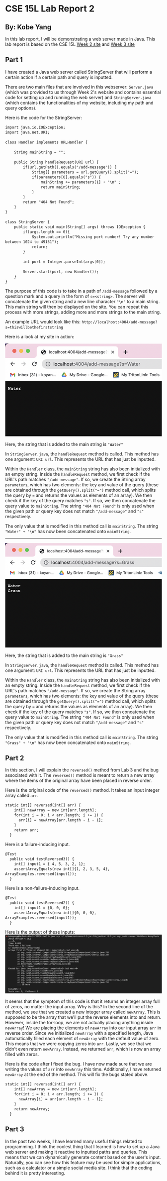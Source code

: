 # CSE 15L Lab Report 2
## By: Kobe Yang

In this lab report, I will be demonstrating a web server made in Java. 
This lab report is based on the CSE 15L [Week 2 site](https://ucsd-cse15l-s23.github.io/week/week2/) and [Week 3 site](https://ucsd-cse15l-s23.github.io/week/week3/)

## Part 1

I have created a Java web server called StringServer that will perform a certain action if a certain path and query is inputted. 

There are two main files that are involved in this webserver: `Server.java` (which was provided to us through Week 2's website and contains essential code for setting up and running the web server) and `StringServer.java` (which contains the functionalities of my website, including my path and query options). 

Here is the code for the StringServer: 
```
import java.io.IOException;
import java.net.URI;

class Handler implements URLHandler {
    
    String mainString = ""; 

    public String handleRequest(URI url) {
        if(url.getPath().equals("/add-message")) {
            String[] parameters = url.getQuery().split("=");
            if(parameters[0].equals("s")) {
                mainString += parameters[1] + "\n" ; 
                return mainString; 
            }
        }
        return "404 Not Found"; 
    }
}

class StringServer {
    public static void main(String[] args) throws IOException {
        if(args.length == 0){
            System.out.println("Missing port number! Try any number between 1024 to 49151");
            return;
        }

        int port = Integer.parseInt(args[0]);

        Server.start(port, new Handler());
    }
}
```

The purpose of this code is to take in a path of `/add-message` followed by a question mark and a query in the form of `s=<string>`. 
The server will concatenate the given string and a new line character `"\n"` to a main string. This main string will then be displayed on the site. 
You can repeat this process with more strings, adding more and more strings to the main string. 

An example URL would look like this: `http://localhost:4004/add-message?s=thiswillbethefirststring`

Here is a look at my site in action: 

![Image](LabReport2Screenshot1.png)

Here, the string that is added to the main string is `"Water"`

In `StringServer.java`, the `handleRequest` method is called. This method has one argument: `URI url`. This represents the URL that has just be inputted. 

Within the `Handler` class, the `mainString` string has also been initialized with an empty string. Inside the `handleRequest` method, we first check if the URL's path matches `"/add-message"`. If so, we create the String array `parameters`, which has two elements: the key and value of the query (these are obtained through the `getQuery().split("=")` method call, which splits the query by `=` and returns the values as elements of an array). We then check if the key of the query matches `"s"`. If so, we then concatenate the query value to `mainString`. The string `"404 Not Found"` is only used when the given path or query key does not match `"/add-message"` and `"s"` respectively. 

The only value that is modified in this method call is `mainString`. The string `"Water" + "\n"` has now been concatenated onto `mainString`.

---

![Image](LabReport2Screenshot2.png)

Here, the string that is added to the main string is `"Grass"`

In `StringServer.java`, the `handleRequest` method is called. This method has one argument: `URI url`. This represents the URL that has just be inputted. 

Within the `Handler` class, the `mainString` string has also been initialized with an empty string. Inside the `handleRequest` method, we first check if the URL's path matches `"/add-message"`. If so, we create the String array `parameters`, which has two elements: the key and value of the query (these are obtained through the `getQuery().split("=")` method call, which splits the query by `=` and returns the values as elements of an array). We then check if the key of the query matches `"s"`. If so, we then concatenate the query value to `mainString`. The string `"404 Not Found"` is only used when the given path or query key does not match `"/add-message"` and `"s"` respectively. 

The only value that is modified in this method call is `mainString`. The string `"Grass" + "\n"` has now been concatenated onto `mainString`.


## Part 2
In this section, I will explain the `reversed()` method from Lab 3 and the bug associated with it. The `reversed()` method is meant to return a new array where the items of the original array have been placed in reverse order. 

Here is the original code of the `reversed()` method. It takes an input integer array called `arr`. 
```
static int[] reversed(int[] arr) {
    int[] newArray = new int[arr.length];
    for(int i = 0; i < arr.length; i += 1) {
      arr[i] = newArray[arr.length - i - 1];
    }
    return arr;
  }
```

Here is a failure-inducing input. 
```
@Test
  public void testReversed3() {
    int[] input1 = { 4, 5, 3, 2, 1};
    assertArrayEquals(new int[]{1, 2, 3, 5, 4}, ArrayExamples.reversed(input1));
  }
```

Here is a non-failure-inducing input. 
```
@Test
  public void testReversed2() {
    int[] input1 = {0, 0, 0};
    assertArrayEquals(new int[]{0, 0, 0}, ArrayExamples.reversed(input1));
  }
```

Here is the output of these inputs: 
![Image](LabReport2Screenshot3.png)

It seems that the symptom of this code is that it returns an integer array full of zeros, no matter the input array. Why is this? In the second line of the method, we see that we created a new integer array called `newArray`. This is supposed to be the array that we'll put the reverse elements into and return. However, inside the for-loop, we are not actually placing anything inside `newArray`! We are placing the elements of `newArray` into our input array `arr` in reverse order. Since we initialized `newArray` with a specified length, Java automatically filled each element of `newArray` with the default value of zero. This means that we were copying zeros into `arr`. Lastly, we see that we didn't even return `newArray`. Instead, we returned `arr`, which is now an array filled with zeros. 

Here is the code after I fixed the bug. I have now made sure that we are writing the values of `arr` into `newArray` this time. Additionally, I have returned `newArray` at the end of the method. This will fix the bugs stated above. 
```
static int[] reversed(int[] arr) {
    int[] newArray = new int[arr.length];
    for(int i = 0; i < arr.length; i += 1) {
      newArray[i] = arr[arr.length - i - 1];
    }
    return newArray;
  }
```

## Part 3
In the past two weeks, I have learned many useful things related to programming. I think the coolest thing that I learned is how to set up a Java web server and making it reactive to inputted paths and queries. This means that we can dynamically generate content based on the user's input. Naturally, you can see how this feature may be used for simple applications, such as a calculator or a simple social media site. I think that the coding behind it is pretty interesting. 









